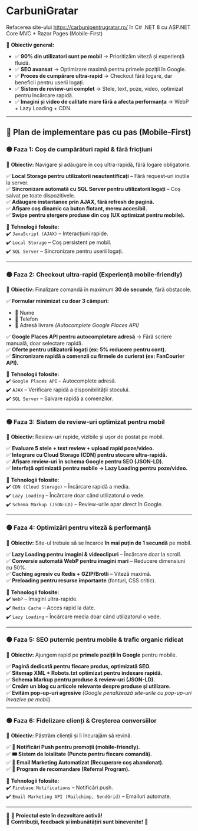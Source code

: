 # CarbuniGratar
Refacerea site-ului https://carbunipentrugratar.ro/ în C# .NET 8 cu ASP.NET Core MVC + Razor Pages (Mobile-First)

📌 **Obiectiv general:**
- ✅ **90% din utilizatori sunt pe mobil** → Prioritizăm viteză și experiență fluidă.
- ✅ **SEO avansat** → Optimizare maximă pentru primele poziții în Google.
- ✅ **Proces de cumpărare ultra-rapid** → Checkout fără logare, dar beneficii pentru userii logați.
- ✅ **Sistem de review-uri complet** → Stele, text, poze, video, optimizat pentru încărcare rapidă.
- ✅ **Imagini și video de calitate mare fără a afecta performanța** → WebP + Lazy Loading + CDN.

---

## 🔹 **Plan de implementare pas cu pas (Mobile-First)**  

### 🟢 **Faza 1: Coș de cumpărături rapid & fără fricțiuni**  
📌 **Obiectiv:** Navigare și adăugare în coș ultra-rapidă, fără logare obligatorie.  

✅ **Local Storage pentru utilizatorii neautentificați** – Fără request-uri inutile la server.  
✅ **Sincronizare automată cu SQL Server pentru utilizatorii logați** – Coș salvat pe toate dispozitivele.  
✅ **Adăugare instantanee prin AJAX, fără refresh de pagină.**  
✅ **Afișare coș dinamic ca buton flotant, mereu accesibil.**  
✅ **Swipe pentru ștergere produse din coș (UX optimizat pentru mobile).**  

📌 **Tehnologii folosite:**  
✔️ `JavaScript (AJAX)` – Interacțiuni rapide.  
✔️ `Local Storage` – Coș persistent pe mobil.  
✔️ `SQL Server` – Sincronizare pentru userii logați.  

---

### 🟢 **Faza 2: Checkout ultra-rapid (Experiență mobile-friendly)**  
📌 **Obiectiv:** Finalizare comandă în maximum **30 de secunde**, fără obstacole.  

✅ **Formular minimizat cu doar 3 câmpuri:**  
- 📌 Nume  
- 📌 Telefon  
- 📌 Adresă livrare *(Autocomplete Google Places API)*  

✅ **Google Places API pentru autocompletare adresă** → Fără scriere manuală, doar selectare rapidă.  
✅ **Oferte pentru utilizatorii logați (ex: 5% reducere pentru cont).**  
✅ **Sincronizare rapidă a comenzii cu firmele de curierat (ex: FanCourier API).**  

📌 **Tehnologii folosite:**  
✔️ `Google Places API` – Autocomplete adresă.  
✔️ `AJAX` – Verificare rapidă a disponibilității stocului.  
✔️ `SQL Server` – Salvare rapidă a comenzilor.  

---

### 🟢 **Faza 3: Sistem de review-uri optimizat pentru mobil**  
📌 **Obiectiv:** Review-uri rapide, vizibile și ușor de postat pe mobil.  

✅ **Evaluare 5 stele + text review + upload rapid poze/video.**  
✅ **Integrare cu Cloud Storage (CDN) pentru stocare ultra-rapidă.**  
✅ **Afișare review-uri în schema Google pentru SEO (JSON-LD).**  
✅ **Interfață optimizată pentru mobile → Lazy Loading pentru poze/video.**  

📌 **Tehnologii folosite:**  
✔️ `CDN (Cloud Storage)` – Încărcare rapidă a media.  
✔️ `Lazy Loading` – Încărcare doar când utilizatorul o vede.  
✔️ `Schema Markup (JSON-LD)` – Review-urile apar direct în Google.  

---

### 🟢 **Faza 4: Optimizări pentru viteză & performanță**  
📌 **Obiectiv:** Site-ul trebuie să se încarce **în mai puțin de 1 secundă** pe mobil.  

✅ **Lazy Loading pentru imagini & videoclipuri** – Încărcare doar la scroll.  
✅ **Conversie automată WebP pentru imagini mari** – Reducere dimensiuni cu 50%.  
✅ **Caching agresiv cu Redis + GZIP/Brotli** – Viteză maximă.  
✅ **Preloading pentru resurse importante** (fonturi, CSS critic).  

📌 **Tehnologii folosite:**  
✔️ `WebP` – Imagini ultra-rapide.  
✔️ `Redis Cache` – Acces rapid la date.  
✔️ `Lazy Loading` – Încărcare media doar când utilizatorul o vede.  

---

### 🟢 **Faza 5: SEO puternic pentru mobile & trafic organic ridicat**  
📌 **Obiectiv:** Ajungem rapid pe **primele poziții în Google** pentru mobile.  

✅ **Pagină dedicată pentru fiecare produs, optimizată SEO.**  
✅ **Sitemap XML + Robots.txt optimizat pentru indexare rapidă.**  
✅ **Schema Markup pentru produse & review-uri (JSON-LD).**  
✅ **Creăm un blog cu articole relevante despre produse și utilizare.**  
✅ **Evităm pop-up-uri agresive** *(Google penalizează site-urile cu pop-up-uri invazive pe mobil).*  

---

### 🟢 **Faza 6: Fidelizare clienți & Creșterea conversiilor**  
📌 **Obiectiv:** Păstrăm clienții și îi încurajăm să revină.  

✅ **🔔 Notificări Push pentru promoții (mobile-friendly).**  
✅ **🎟️ Sistem de loialitate (Puncte pentru fiecare comandă).**  
✅ **📩 Email Marketing Automatizat (Recuperare coș abandonat).**  
✅ **🤝 Program de recomandare (Referral Program).**  

📌 **Tehnologii folosite:**  
✔️ `Firebase Notifications` – Notificări push.  
✔️ `Email Marketing API (Mailchimp, SendGrid)` – Emailuri automate.  

---

📌 **📢 Proiectul este în dezvoltare activă!**  
💬 **Contribuții, feedback și îmbunătățiri sunt binevenite!** 🚀  

